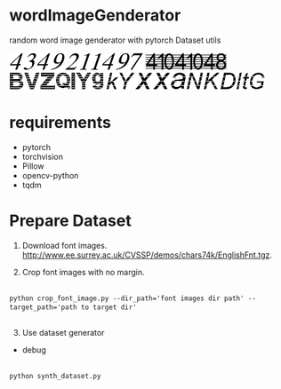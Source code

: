 # wordImageGenderator
random word image genderator with pytorch Dataset utils

![ex](./10.png)
![ex](./58.png)
![ex](./59.png)
![ex](./99.png)

# requirements
* pytorch
* torchvision
* Pillow
* opencv-python
* tqdm

# Prepare Dataset

1. Download font images. 
http://www.ee.surrey.ac.uk/CVSSP/demos/chars74k/EnglishFnt.tgz. 

2. Crop font images with no margin. 
<pre>
<code>
python crop_font_image.py --dir_path='font images dir path' --target_path='path to target dir'
</code>
</pre>

3. Use dataset generator
* debug
<pre>
<code>
python synth_dataset.py
</code>
</pre>
